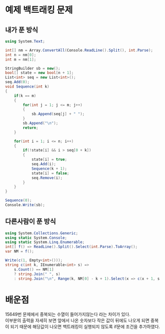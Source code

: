 # 예제 백트래킹 문제

## 내가 푼 방식
``` cs
using System.Text;

int[] nm = Array.ConvertAll(Console.ReadLine().Split(), int.Parse);
int n = nm[0];
int m = nm[1];

StringBuilder sb = new();
bool[] state = new bool[n + 1];
List<int> seq = new List<int>();
seq.Add(0);
void Sequence(int k)
{
    if(k == m)
    {
        for(int j = 1; j <= m; j++)
        {
            sb.Append(seq[j] + " ");
        }
        sb.Append("\n");
        return;
    }

    for(int i = 1; i <= n; i++)
    {
        if(!state[i] && i > seq[0 + k])
        {
            state[i] = true;
            seq.Add(i);
            Sequence(k + 1);
            state[i] = false;
            seq.Remove(i);
        }
    }
}

Sequence(0);
Console.Write(sb);
```

## 다른사람이 푼 방식
``` cs
using System.Collections.Generic;
using static System.Console;
using static System.Linq.Enumerable;
int[] f() => ReadLine().Split().Select(int.Parse).ToArray();
var NM = f();

Write(c(1, Empty<int>()));
string c(int k, IEnumerable<int> s) =>
    s.Count() == NM[1]
    ? string.Join(" ", s)
    : string.Join("\n", Range(k, NM[0] - k + 1).Select(x => c(x + 1, s.Append(x))).Where(x => x.Any()));
```

# 배운점
15649번 문제에서 중복되는 수열이 들어가지않는다 라는 차이가 있다.  
이부분의 출력을 자세히 보면 앞에서 나온 숫자보다 작은 값이 뒤에도 나오게 되면 중복이 되기 때문에 해당값이 나오면 백트래킹이 실행되지 않도록 if문에 조건을 추가하였다.  

